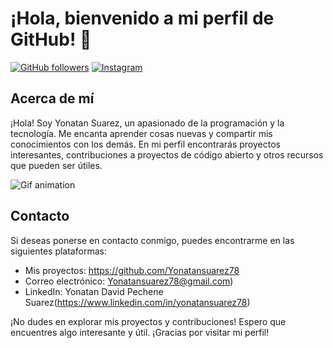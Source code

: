 # ¡Hola, bienvenido a mi perfil de GitHub! 👋

[![GitHub followers](https://img.shields.io/github/followers/tu_usuario?label=Follow&style=social)](https://github.com/tu_usuario)
[![Instagram](https://img.shields.io/badge/Follow-%40tu_usuario-orange?style=social&logo=instagram)](https://www.instagram.com/tu_usuario/)



## Acerca de mí
¡Hola! Soy Yonatan Suarez, un apasionado de la programación y la tecnología. Me encanta aprender cosas nuevas y compartir mis conocimientos con los demás. En mi perfil encontrarás proyectos interesantes, contribuciones a proyectos de código abierto y otros recursos que pueden ser útiles.

![Gif animation](https://i.pinimg.com/originals/d6/af/b6/d6afb6c5702631ed7e304d2ac40fb4f2.gif)


## Contacto

Si deseas ponerse en contacto conmigo, puedes encontrarme en las siguientes plataformas:

- Mis proyectos: https://github.com/Yonatansuarez78
- Correo electrónico: Yonatansuarez78@gmail.com)
- LinkedIn: Yonatan David Pechene Suarez(https://www.linkedin.com/in/yonatansuarez78)

¡No dudes en explorar mis proyectos y contribuciones! Espero que encuentres algo interesante y útil. ¡Gracias por visitar mi perfil!



